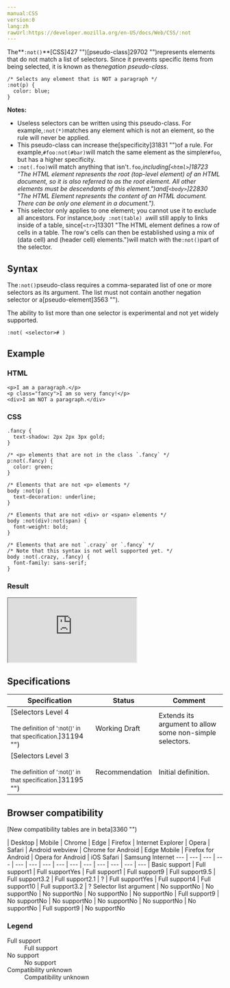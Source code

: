 ```yaml
---
manual:CSS
version:0
lang:zh
rawUrl:https://developer.mozilla.org/en-US/docs/Web/CSS/:not
---
```






The**`:not()`**[CSS]427 "")[pseudo-class]29702 "")represents elements that do not match a list of selectors. Since it prevents specific items from being selected, it is known as the*negation pseudo-class*.


```
/* Selects any element that is NOT a paragraph */
:not(p) {
  color: blue;
}
```


**Notes:**


* Useless selectors can be written using this pseudo-class. For example,`:not(*)`matches any element which is not an element, so the rule will never be applied.
* This pseudo-class can increase the[specificity]31831 "")of a rule. For example,`#foo:not(#bar)`will match the same element as the simpler`#foo`, but has a higher specificity.
* `:not(.foo)`will match anything that isn&#39;t`.foo`,*including[`<html>`]18723 "The HTML <html> element represents the root (top-level element) of an HTML document, so it is also referred to as the root element. All other elements must be descendants of this element.")and[`<body>`]22830 "The HTML <body> Element represents the content of an HTML document. There can be only one <body> element in a document.").*
* This selector only applies to one element; you cannot use it to exclude all ancestors. For instance,`body :not(table) a`will still apply to links inside of a table, since[`<tr>`]13301 "The HTML <tr> element defines a row of cells in a table. The row's cells can then be established using a mix of <td> (data cell) and <th> (header cell) elements.")will match with the`:not()`part of the selector.


## Syntax<a name="Syntax"></a>


The`:not()`pseudo-class requires a comma-separated list of one or more selectors as its argument. The list must not contain another negation selector or a[pseudo-element]3563 "").



The ability to list more than one selector is experimental and not yet widely supported.



```
:not( <selector># )
```

## Example<a name="Example"></a>

### HTML<a name="HTML"></a>

```
<p>I am a paragraph.</p>
<p class="fancy">I am so very fancy!</p>
<div>I am NOT a paragraph.</div>
```

### CSS<a name="CSS"></a>

```
.fancy {
  text-shadow: 2px 2px 3px gold;
}

/* <p> elements that are not in the class `.fancy` */
p:not(.fancy) {
  color: green;
}

/* Elements that are not <p> elements */ 
body :not(p) {
  text-decoration: underline;
}

/* Elements that are not <div> or <span> elements */
body :not(div):not(span) {
  font-weight: bold;
}

/* Elements that are not `.crazy` or `.fancy` */
/* Note that this syntax is not well supported yet. */
body :not(.crazy, .fancy) {
  font-family: sans-serif;
}
```

### Result<a name="Result"></a>


<iframe src='https://mdn.mozillademos.org/en-US/docs/Web/CSS/:not$samples/Example?revision=1342906' width='null' height='null'></iframe>



## Specifications<a name="Specifications"></a>

Specification | Status | Comment 
 ---  |  ---  |  ---  | 
[Selectors Level 4<br></br><small>The definition of &#39;:not()&#39; in that specification.</small>]31194 "") | Working Draft | Extends its argument to allow some non-simple selectors. 
[Selectors Level 3<br></br><small>The definition of &#39;:not()&#39; in that specification.</small>]31195 "") | Recommendation | Initial definition. 


## Browser compatibility<a name="Browser_compatibility"></a>
[New compatibility tables are in beta<i></i>]3360 "")

 | <abbr>Desktop<i></i></abbr> | <abbr>Mobile<i></i></abbr> 
 | <abbr>Chrome<i></i></abbr> | <abbr>Edge<i></i></abbr> | <abbr>Firefox<i></i></abbr> | <abbr>Internet Explorer<i></i></abbr> | <abbr>Opera<i></i></abbr> | <abbr>Safari<i></i></abbr> | <abbr>Android webview<i></i></abbr> | <abbr>Chrome for Android<i></i></abbr> | <abbr>Edge Mobile<i></i></abbr> | <abbr>Firefox for Android<i></i></abbr> | <abbr>Opera for Android<i></i></abbr> | <abbr>iOS Safari<i></i></abbr> | <abbr>Samsung Internet<i></i></abbr> 
 ---  |  ---  |  ---  |  ---  |  ---  |  ---  |  ---  |  ---  |  ---  |  ---  |  ---  |  ---  |  ---  |  ---  | 
Basic support | <abbr>Full support</abbr>1 | <abbr>Full support</abbr>Yes | <abbr>Full support</abbr>1 | <abbr>Full support</abbr>9 | <abbr>Full support</abbr>9.5 | <abbr>Full support</abbr>3.2 | <abbr>Full support</abbr>2.1 | <abbr>?</abbr> | <abbr>Full support</abbr>Yes | <abbr>Full support</abbr>4 | <abbr>Full support</abbr>10 | <abbr>Full support</abbr>3.2 | <abbr>?</abbr> 
Selector list argument | <abbr>No support</abbr>No | <abbr>No support</abbr>No | <abbr>No support</abbr>No | <abbr>No support</abbr>No | <abbr>No support</abbr>No | <abbr>Full support</abbr>9 | <abbr>No support</abbr>No | <abbr>No support</abbr>No | <abbr>No support</abbr>No | <abbr>No support</abbr>No | <abbr>No support</abbr>No | <abbr>Full support</abbr>9 | <abbr>No support</abbr>No 


### Legend<a name="Legend"></a>
<dl><dt id=''><abbr>Full support</abbr></dt><dd>Full support</dd><dt id=''><abbr>No support</abbr></dt><dd>No support</dd><dt id=''><abbr>Compatibility unknown</abbr></dt><dd>Compatibility unknown</dd></dl>




